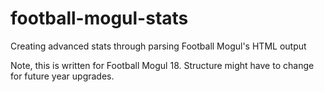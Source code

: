 # football-mogul-stats
Creating advanced stats through parsing Football Mogul's HTML output

Note, this is written for Football Mogul 18.
Structure might have to change for future year upgrades.
